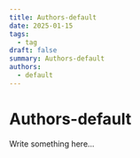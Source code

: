 ```yaml
---
title: Authors-default
date: 2025-01-15
tags:
  - tag
draft: false
summary: Authors-default
authors:
  - default
---
```


# Authors-default

Write something here...
